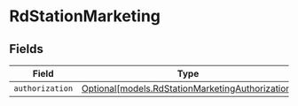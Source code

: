 # RdStationMarketing


## Fields

| Field                                                                                            | Type                                                                                             | Required                                                                                         | Description                                                                                      |
| ------------------------------------------------------------------------------------------------ | ------------------------------------------------------------------------------------------------ | ------------------------------------------------------------------------------------------------ | ------------------------------------------------------------------------------------------------ |
| `authorization`                                                                                  | [Optional[models.RdStationMarketingAuthorization]](../models/rdstationmarketingauthorization.md) | :heavy_minus_sign:                                                                               | N/A                                                                                              |